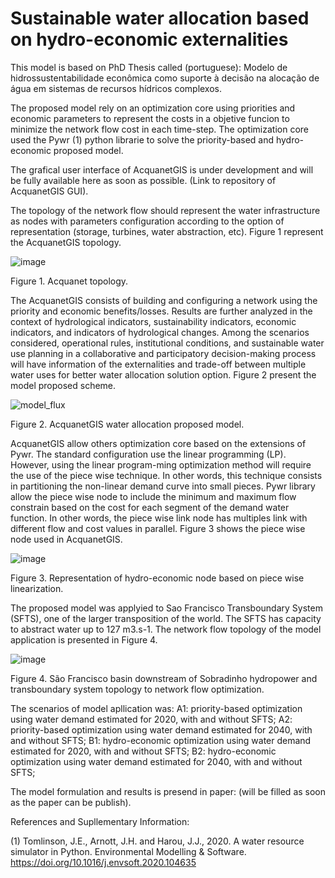 # Sustainable water allocation based on hydro-economic externalities
This model is based on PhD Thesis called (portuguese): Modelo de hidrossustentabilidade econômica como suporte à decisão na alocação de água em sistemas de recursos hídricos complexos.

The proposed model rely on an optimization core using priorities and economic parameters to represent the costs in a objetive funcion to minimize the network flow cost in each time-step. The optimization core used the Pywr (1) python librarie to solve the priority-based and hydro-economic proposed model.

The grafical user interface of AcquanetGIS is under development and will be fully available here as soon as possible.
(Link to repository of AcquanetGIS GUI).

The topology of the network flow should represent the water infrastructure as nodes with parameters configuration according to the option of representation (storage, turbines, water abstraction, etc). Figure 1 represent the AcquanetGIS topology.

![image](https://user-images.githubusercontent.com/62769737/208078741-6249234a-057c-4b7c-a0d3-944eb6805880.png)

Figure 1. Acquanet topology.

The AcquanetGIS consists of building and configuring a network using the priority and economic benefits/losses. Results are further analyzed in the context of hydrological indicators, sustainability indicators, economic indicators, and indicators of hydrological changes. Among the scenarios considered, operational rules, institutional conditions, and sustainable water use planning in a collaborative and participatory decision-making process will have information of the externalities and trade-off between multiple water uses for better water allocation solution option. Figure 2 present the model proposed scheme.

![model_flux](https://user-images.githubusercontent.com/62769737/209545135-2299219f-7216-4e6e-ad89-ef43f1dc2a5b.png)

Figure 2. AcquanetGIS water allocation proposed model. 

AcquanetGIS allow others optimization core based on the extensions of Pywr. The standard configuration use the linear programming (LP). However, using the linear program-ming optimization method will require the use of the piece wise technique. In other words, this technique consists in partitioning the non-linear demand curve into small pieces. Pywr library allow the piece wise node to include the minimum and maximum flow constrain based on the cost for each segment of the demand water function. In other words, the piece wise link node has multiples link with different flow and cost values in parallel. Figure 3 shows the piece wise node used in AcquanetGIS.

![image](https://user-images.githubusercontent.com/62769737/208078807-318ef7c4-5f55-46b5-8c79-8e73599debd8.png)

Figure 3. Representation of hydro-economic node based on piece wise linearization.

The proposed model was applyied to Sao Francisco Transboundary System (SFTS), one of the larger transposition of the world. The SFTS has capacity to abstract water up to 127 m3.s-1. The network flow topology of the model application is presented in Figure 4.

![image](https://user-images.githubusercontent.com/62769737/208078839-0359b78c-f2dd-4c7b-8de9-c87b51384d41.png)

Figure 4. São Francisco basin downstream of Sobradinho hydropower and transboundary system topology to network flow optimization.

The scenarios of model apllication was:
A1: priority-based optimization using water demand estimated for 2020, with and without SFTS;
A2: priority-based optimization using water demand estimated for 2040, with and without SFTS;
B1: hydro-economic optimization using water demand estimated for 2020, with and without SFTS;
B2: hydro-economic optimization using water demand estimated for 2040, with and without SFTS;

The model formulation and results is presend in paper: (will be filled as soon as the paper can be publish).

References and Supllementary Information:

(1) Tomlinson, J.E., Arnott, J.H. and Harou, J.J., 2020. A water resource simulator in Python. Environmental Modelling & Software. https://doi.org/10.1016/j.envsoft.2020.104635
